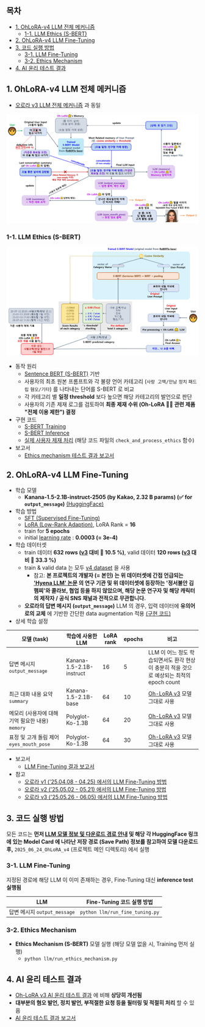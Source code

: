 ## 목차

* [1. OhLoRA-v4 LLM 전체 메커니즘](#1-ohlora-v4-llm-전체-메커니즘)
  * [1-1. LLM Ethics (S-BERT)](#1-1-llm-ethics-s-bert)
* [2. OhLoRA-v4 LLM Fine-Tuning](#2-ohlora-v4-llm-fine-tuning)
* [3. 코드 실행 방법](#3-코드-실행-방법)
  * [3-1. LLM Fine-Tuning](#3-1-llm-fine-tuning)
  * [3-2. Ethics Mechanism](#3-2-ethics-mechanism)
* [4. AI 윤리 테스트 결과](#4-ai-윤리-테스트-결과)

## 1. OhLoRA-v4 LLM 전체 메커니즘

* [오로라 v3 LLM 전체 메커니즘](../../2025_05_26_OhLoRA_v3/llm/README.md#1-ohlora-v3-llm-전체-메커니즘) 과 동일

![image](../../images/250526_21.png)

### 1-1. LLM Ethics (S-BERT)

![image](../../images/250624_13.PNG)

* 동작 원리
  * [Sentence BERT (S-BERT)](https://github.com/WannaBeSuperteur/AI-study/blob/main/Natural%20Language%20Processing/Basics_BERT%2C%20SBERT%20%EB%AA%A8%EB%8D%B8.md#sbert-%EB%AA%A8%EB%8D%B8) 기반 
  * 사용자의 최초 원본 프롬프트와 각 불량 언어 카테고리 (```사랑 고백/만남``` ```정치``` ```패드립``` ```혐오/기타```) 를 나타내는 단어를 S-BERT 로 비교
  * 각 카테고리 별 **일정 threshold** 보다 높으면 해당 카테고리의 발언으로 판단
  * 사용자의 기존 제재 로그를 검토하여 **최종 제재 수위 (Oh-LoRA 👱‍♀️ 관련 제품 "전체 이용 제한") 결정**
* 구현 코드
  * [S-BERT Training](ethics_mechanism/train_sbert.py)
  * [S-BERT Inference](ethics_mechanism/inference_sbert.py)
  * [실제 사용자 제재 처리](../final_product/run.py) (해당 코드 파일의 ```check_and_process_ethics``` 함수)
* 보고서
  * [Ethics mechanism 테스트 결과 보고서](ethics_mechanism/test_report.md) 

## 2. OhLoRA-v4 LLM Fine-Tuning

* 학습 모델
  * **Kanana-1.5-2.1B-instruct-2505 (by Kakao, 2.32 B params) (✅ for ```output_message```)** [(HuggingFace)](https://huggingface.co/kakaocorp/kanana-1.5-2.1b-instruct-2505)
* 학습 방법 
  * [SFT (Supervised Fine-Tuning)](https://github.com/WannaBeSuperteur/AI-study/blob/main/AI%20Basics/LLM%20Basics/LLM_%EA%B8%B0%EC%B4%88_Fine_Tuning_SFT.md)
  * [LoRA (Low-Rank Adaption)](https://github.com/WannaBeSuperteur/AI-study/blob/main/AI%20Basics/LLM%20Basics/LLM_%EA%B8%B0%EC%B4%88_Fine_Tuning_LoRA_QLoRA.md), LoRA Rank = **16**
  * train for **5 epochs**
  * initial [learning rate](https://github.com/WannaBeSuperteur/AI-study/blob/main/AI%20Basics/Deep%20Learning%20Basics/%EB%94%A5%EB%9F%AC%EB%8B%9D_%EA%B8%B0%EC%B4%88_Learning_Rate.md) : **0.0003 (= 3e-4)**
* 학습 데이터셋
  * train 데이터 **632 rows ([v3](../../2025_05_26_OhLoRA_v3/llm/README.md#2-ohlora-v3-llm-fine-tuning) 대비 🔺 10.5 %)**, valid 데이터 **120 rows ([v3](../../2025_05_26_OhLoRA_v3/llm/README.md#2-ohlora-v3-llm-fine-tuning) 대비 🔺 33.3 %)**
  * train & valid data 는 모두 [v4 dataset](fine_tuning_dataset/OhLoRA_fine_tuning_v4.csv) 을 사용
    * 참고: **본 프로젝트의 개발자 (= 본인) 는 위 데이터셋에 간접 언급되는 ['Hyena LLM' 논문](https://arxiv.org/pdf/2302.10866) 의 연구 기관 및 위 데이터셋에 등장하는 '정서불안 김햄찌'와 콜라보, 협업 등을 하지 않았으며, 해당 논문 연구자 및 해당 캐릭터의 제작자 / 공식 SNS 채널과 전적으로 무관합니다.**  
  * **오로라의 답변 메시지 (```output_message```)** LLM 의 경우, 입력 데이터에 **유의어로의 교체** 에 기반한 간단한 data augmentation 적용 [(구현 코드)](fine_tuning/augmentation.py)
* 상세 학습 설정

| 모델 (task)                            | 학습에 사용한 LLM              | LoRA rank | epochs | 비고                                                                                           |
|--------------------------------------|--------------------------|-----------|--------|----------------------------------------------------------------------------------------------|
| 답변 메시지 ```output_message```          | Kanana-1.5-2.1B-instruct | 16        | 5      | LLM 이 어느 정도 학습되면서도 환각 현상이 충분히 적을 것으로 예상되는 최적의 epoch count                                    |
| 최근 대화 내용 요약 ```summary```            | Kanana-1.5-2.1B-base     | 64        | 10     | [Oh-LoRA v3](../../2025_05_26_OhLoRA_v3/llm/README.md#2-ohlora-v3-llm-fine-tuning) 모델 그대로 사용 |
| 메모리 (사용자에 대해 기억 필요한 내용) ```memory``` | Polyglot-Ko-1.3B         | 64        | 20     | [Oh-LoRA v3](../../2025_05_26_OhLoRA_v3/llm/README.md#2-ohlora-v3-llm-fine-tuning) 모델 그대로 사용 |
| 표정 및 고개 돌림 제어 ```eyes_mouth_pose```  | Polyglot-Ko-1.3B         | 64        | 30     | [Oh-LoRA v3](../../2025_05_26_OhLoRA_v3/llm/README.md#2-ohlora-v3-llm-fine-tuning) 모델 그대로 사용 |

* 보고서
  * [LLM Fine-Tuning 결과 보고서](fine_tuning/fine_tuning_report.md)
* 참고
  * [오로라 v1 ('25.04.08 - 04.25) 에서의 LLM Fine-Tuning 방법](../../2025_04_08_OhLoRA/llm/README.md#2-how-to-run-fine-tuning) 
  * [오로라 v2 ('25.05.02 - 05.21) 에서의 LLM Fine-Tuning 방법](../../2025_05_02_OhLoRA_v2/llm/README.md#3-ohlora-v2-llm-fine-tuning) 
  * [오로라 v3 ('25.05.26 - 06.05) 에서의 LLM Fine-Tuning 방법](../../2025_05_26_OhLoRA_v3/llm/README.md#2-ohlora-v3-llm-fine-tuning) 

## 3. 코드 실행 방법

모든 코드는 **먼저 [LLM 모델 정보 및 다운로드 경로 안내](../MODEL_AND_DATASET_INFO.md#1-모델-정보) 및 해당 각 HuggingFace 링크에 있는 Model Card 에 나타난 저장 경로 (Save Path) 정보를 참고하여 모델 다운로드 후,** ```2025_06_24_OhLoRA_v4``` (프로젝트 메인 디렉토리) 에서 실행

### 3-1. LLM Fine-Tuning

지정된 경로에 해당 LLM 이 이미 존재하는 경우, Fine-Tuning 대신 **inference test 실행됨**

| LLM                         | Fine-Tuning 코드 실행 방법                |
|-----------------------------|-------------------------------------|
| 답변 메시지 ```output_message``` | ```python llm/run_fine_tuning.py``` |

### 3-2. Ethics Mechanism

* **Ethics Mechanism (S-BERT)** 모델 실행 (해당 모델 없을 시, Training 먼저 실행)
  * ```python llm/run_ethics_mechanism.py```

## 4. AI 윤리 테스트 결과

* [Oh-LoRA v3 AI 윤리 테스트 결과](../../2025_05_26_OhLoRA_v3/llm/ai_ethics_test_report.md) 에 비해 **상당히 개선됨**
* **대부분의 혐오 발언, 정치 발언, 부적절한 요청 등을 필터링 및 적절히 처리** 할 수 있음
* [AI 윤리 테스트 결과 보고서](ai_ethics_test_report.md)
